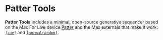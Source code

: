 # Patter Tools

**Patter Tools** includes a minimal, open-source generative
sequencer based on the Max For Live device
[Patter](http://playpatter.com/) and the Max externals that
make it work: [`[cue]`](https://github.com/adamflorin/cue) and
[`[normalrandom]`](https://github.com/adamflorin/normalrandom).
